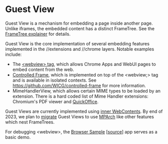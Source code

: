 # Guest View

Guest View is a mechanism for embedding a page inside another page. Unlike iframes, the embedded content has a distinct FrameTree. See the [FrameTree explainer](/docs/frame_trees.md) for details.

Guest View is the core implementation of several embedding features implemented
in the //extensions and //chrome layers. Notable examples include:

* The [&lt;webview&gt; tag](https://developer.chrome.com/docs/extensions/reference/webviewTag/), which allows Chrome Apps and WebUI pages to embed content from the web.
* [Controlled Frame](/chrome/common/controlled_frame/README.md), which is
implemented on top of the &lt;webview;&gt; tag and is available in isolated
contexts. See https://github.com/WICG/controlled-frame for more information.
* MimeHandlerView, which allows certain MIME types to be loaded by an extension. There is a hard coded list of Mime Handler extensions: Chromium's PDF viewer and [QuickOffice](https://chrome.google.com/webstore/detail/gbkeegbaiigmenfmjfclcdgdpimamgkj).

Guest Views are currently implemented using [inner WebContents](https://docs.google.com/document/d/1q1wY2pISRjricWvJrIGSoKKXeVqytkkKpkjgUwe9dS8/edit?usp=sharing). By end of 2023, we plan to [migrate](https://crbug.com/1261928) Guest Views to use [MPArch](https://docs.google.com/document/d/1NginQ8k0w3znuwTiJ5qjYmBKgZDekvEPC22q0I4swxQ/edit?usp=sharing) like other features which nest FrameTrees.

For debugging &lt;webview&gt;, the [Browser Sample](https://chromewebstore.google.com/detail/edggnmnajhcbhlnpjnogkjpghaikidaa) [[source](https://github.com/GoogleChrome/chrome-extensions-samples/tree/main/_archive/apps/samples/webview-samples/browser)] app serves as a basic demo.
